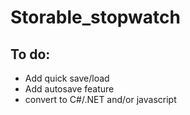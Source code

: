 # Storable_stopwatch

## To do:
- Add quick save/load
- Add autosave feature
- convert to C#/.NET and/or javascript
